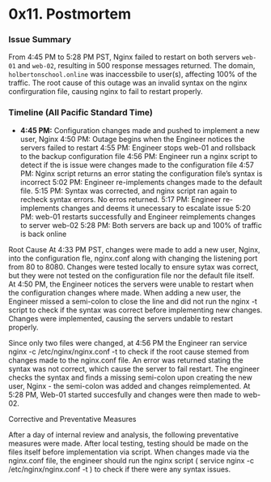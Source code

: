 # 0x11. Postmortem

### Issue Summary
From 4:45 PM to 5:28 PM PST, Nginx failed to restart on both servers `web-01` and `web-02`, resulting in 500 response messages returned. The domain, `holbertonschool.online` was inaccessbile to user(s), affecting 100% of the traffic. The root cause of this outage was an invalid syntax on the nginx confirguration file, causing nginx to fail to restart properly. 

### Timeline (All Pacific Standard Time)
- **4:45 PM:** Configuration changes made and pushed to implement a new user, Nginx
4:50 PM: Outage begins when the Engineer notices the servers failed to restart
4:55 PM: Engineer stops web-01 and rollsback to the backup configuration file
4:56 PM: Engineer run a nginx script to detect if the is issue were changes made to the configuration file
4:57 PM: Nginx script returns an error stating the configuration file’s syntax is incorrect
5:02 PM: Engineer re-implements changes made to the default file.
5:15 PM: Syntax was corrected, and nginx script ran again to recheck syntax errors. No erros returned.
5:17 PM: Engineer re-implements changes and deems it unecessary to escalate issue
5:20 PM: web-01 restarts successfully and Engineer reimplements changes to server web-02
5:28 PM: Both servers are back up and 100% of traffic is back online

Root Cause
At 4:33 PM PST, changes were made to add a new user, Nginx, into the configuration fle, nginx.conf along with changing the listening port from 80 to 8080. Changes were tested locally to ensure sytax was correct, but they were not tested on the configuration file nor the default file itself. At 4:50 PM, the Engineer notices the servers were unable to restart when the configuration changes where made. When adding a new user, the Engineer missed a semi-colon to close the line and did not run the nginx -t script to check if the syntax was correct before implementing new changes. Changes were implemented, causing the servers undable to restart properly. 

Since only two files were changed, at 4:56 PM the Engineer ran service nginx -c /etc/nginx/nginx.conf -t to check if the root cause stemed from changes made to the nginx.conf file. An error was returned stating the syntax was not correct, which cause the server to fail restart. The engineer checks the syntax and finds a missing semi-colon upon creating the new user, Nginx - the semi-colon was added and changes reimplemented. At 5:28 PM, Web-01 started succesfully and changes were then made to web-02. 

Corrective and Preventative Measures

After a day of internal review and analysis, the following preventative measures were made. 
After local testing, testing should be made on the files itself before implementation via script. 
When changes made via the nginx.conf file, the engineer should run the nginx script ( service nginx -c /etc/nginx/nginx.conf -t ) to check if there were any syntax issues.
